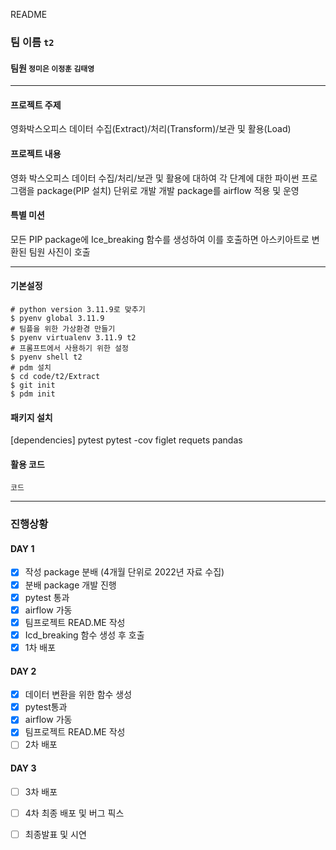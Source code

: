 README

### 팀 이름 `t2`
#### 팀원 `정미은` `이정훈` `김태영`
***
#### 프로젝트 주제

영화박스오피스 데이터 수집(Extract)/처리(Transform)/보관 및 활용(Load)

#### 프로젝트 내용

영화 박스오피스 데이터 수집/처리/보관 및 활용에 대하여 
각 단계에 대한 파이썬 프로그램을 package(PIP 설치) 단위로  개발
개발 package를 airflow 적용 및 운영

#### 특별 미션
 
모든 PIP package에 Ice_breaking 함수를 생성하여 이를 호출하면 
아스키아트로 변환된 팀원 사진이 호출
***
#### 기본설정
```
# python version 3.11.9로 맞추기
$ pyenv global 3.11.9
# 팀플을 위한 가상환경 만들기
$ pyenv virtualenv 3.11.9 t2
# 프롬프트에서 사용하기 위한 설정
$ pyenv shell t2
# pdm 설치
$ cd code/t2/Extract
$ git init
$ pdm init
```
#### 패키지 설치 
[dependencies]
pytest
pytest -cov
figlet
requets
pandas

#### 활용 코드
```
코드
```
***
### 진행상황 

#### DAY 1 
- [x] 작성 package 분배 (4개월 단위로 2022년 자료 수집)
- [x] 분배 package  개발 진행
- [x] pytest 통과
- [x] airflow 가동
- [x] 팀프로젝트 READ.ME 작성
- [x] Icd_breaking 함수 생성 후 호출
- [x] 1차 배포

#### DAY 2
- [x] 데이터 변환을 위한 함수 생성
- [x] pytest통과
- [x] airflow 가동
- [x] 팀프로젝트 READ.ME 작성
- [ ] 2차 배포

#### DAY 3
- [ ] 3차 배포
- [ ] 4차 최종 배포  및 버그 픽스 
- [ ] 최종발표 및 시연

